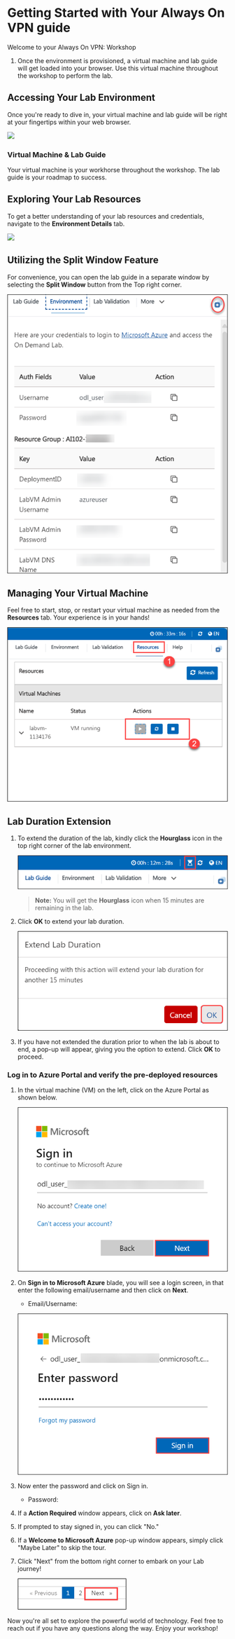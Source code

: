# Getting Started with Your Always On VPN guide

Welcome to your Always On VPN: Workshop

1. Once the environment is provisioned, a virtual machine and lab guide will get loaded into your browser. Use this virtual machine throughout the workshop to perform the lab.

## Accessing Your Lab Environment

Once you're ready to dive in, your virtual machine and lab guide will be right at your fingertips within your web browser.

![](./images/labguide(1).png)

### Virtual Machine & Lab Guide

Your virtual machine is your workhorse throughout the workshop. The lab guide is your roadmap to success.

## Exploring Your Lab Resources

To get a better understanding of your lab resources and credentials, navigate to the **Environment Details** tab.

![](./images/enviornment.png)

## Utilizing the Split Window Feature

For convenience, you can open the lab guide in a separate window by selecting the **Split Window** button from the Top right corner.

 ![](./media/env.png)  

## Managing Your Virtual Machine

Feel free to start, stop, or restart your virtual machine as needed from the **Resources** tab. Your experience is in your hands!

  ![](./media/res.png)

## **Lab Duration Extension**

1. To extend the duration of the lab, kindly click the **Hourglass** icon in the top right corner of the lab environment.

   ![](./media/gext.png)

    >**Note:** You will get the **Hourglass** icon when 15 minutes are remaining in the lab.

2. Click **OK** to extend your lab duration.

   ![](./media/gext2.png)

3. If you have not extended the duration prior to when the lab is about to end, a pop-up will appear, giving you the option to extend. Click **OK** to proceed.

### Log in to Azure Portal and verify the pre-deployed resources

1. In the virtual machine (VM) on the left, click on the Azure Portal as shown below.

    ![](./media/sc900-image-1.png)

1. On **Sign in to Microsoft Azure** blade, you will see a login screen, in that enter the following email/username and then click on **Next**.
    * Email/Username: <inject key="AzureAdUserEmail"></inject>

     ![](./media/sc900-image-2.png)

1. Now enter the password and click on Sign in.
   * Password: <inject key="AzureAdUserPassword"></inject>
  
4. If a **Action Required** window appears, click on **Ask later**.

5. If prompted to stay signed in, you can click "No."

6. If a **Welcome to Microsoft Azure** pop-up window appears, simply click "Maybe Later" to skip the tour.

7. Click "Next" from the bottom right corner to embark on your Lab journey!

     ![](./media/sc900-image(3).png)

Now you're all set to explore the powerful world of technology. Feel free to reach out if you have any questions along the way. Enjoy your workshop!
